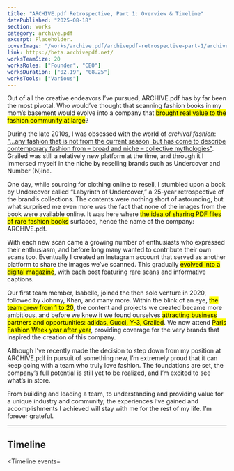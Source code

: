 ```yaml
---
title: "ARCHIVE.pdf Retrospective, Part 1: Overview & Timeline"
datePublished: "2025-08-18"
section: works
category: archive.pdf
excerpt: Placeholder.
coverImage: "/works/archive.pdf/archivepdf-retrospective-part-1/archivepdf-retrospective-part-1_cover.png"
link: https://beta.archivepdf.net/
worksTeamSize: 20
worksRoles: ["Founder", "CEO"]
worksDuration: ["02.19", "08.25"]
worksTools: ["Various"]
---
```


Out of all the creative endeavors I’ve pursued, ARCHIVE.pdf has by far been the most pivotal. Who would’ve thought that scanning fashion books in my mom’s basement would evolve into a company that <mark>brought real value to the fashion community at large</mark>?

During the late 2010s, I was obsessed with the world of _archival fashion_: ["...any fashion that is not from the current season, but has come to describe contemporary fashion from – broad and niche – collective mythologies"](https://www.gq-magazine.co.uk/article/what-is-archival-fashion). Grailed was still a relatively new platform at the time, and through it I immersed myself in the niche by reselling brands such as Undercover and Number (N)ine.

One day, while sourcing for clothing online to resell, I stumbled upon a book by Undercover called “Labyrinth of Undercover,” a 25-year retrospective of the brand’s collections. The contents were nothing short of astounding, but what surprised me even more was the fact that none of the images from the book were available online. It was here where <mark>the idea of sharing PDF files of rare fashion books</mark> surfaced, hence the name of the company: ARCHIVE.pdf.

With each new scan came a growing number of enthusiasts who expressed their enthusiasm, and before long many wanted to contribute their own scans too. Eventually I created an Instagram account that served as another platform to share the images we’ve scanned. This gradually <mark>evolved into a digital magazine</mark>, with each post featuring rare scans and informative captions.

Our first team member, Isabelle, joined the then solo venture in 2020, followed by Johnny, Khan, and many more. Within the blink of an eye, <mark>the team grew from 1 to 20</mark>, the content and projects we created became more ambitious, and before we knew it we found ourselves <mark>attracting business partners and opportunities: adidas, Gucci, Y-3, Grailed</mark>. We now attend <mark>Paris Fashion Week year after year</mark>, providing coverage for the very brands that inspired the creation of this company.

Although I’ve recently made the decision to step down from my position at ARCHIVE.pdf in pursuit of something new, I’m extremely proud that it can keep going with a team who truly love fashion. The foundations are set, the company’s full potential is still yet to be realized, and I’m excited to see what’s in store.

From building and leading a team, to understanding and providing value for a unique industry and community, the experiences I’ve gained and accomplishments I achieved will stay with me for the rest of my life. I’m forever grateful.

---

## Timeline

<Timeline events=<Timeline events='[
  {
    "date": "2019-02-05",
    "title": "Announcement of ARCHIVE.pdf",
    "link": "https://www.instagram.com/p/Btg-JN2AKaj"
  },
  {
    "date": "2019-06-20",
    "title": "First Japanese-to-English translations of Takahiro Miyashita EYESCREAM Magazine feature — funded by the fashion community.",
    "link": "https://www.instagram.com/p/By8fxOAgCKu/"
  },
  {
    "date": "2019-10-23",
    "title": "ARCHIVE.pdf begins having more descriptive instagram content"
  },
  {
    "date": "2019-11-13",
    "title": "Japanese-to-English translations for Last Orgy 2 & 3 with Archived Dreams"
  },
  {
    "date": "2020-06-26",
    "title": "Creation of first website created with Wix",
    "link": "https://web.archive.org/web/20201219120020/http://archivepdf.net/"
  },
  {
    "date": "2020-07-17",
    "title": "ARCHIVE.pdf begins featuring community submissions including editorials and work by independent designers",
    "link": "https://www.instagram.com/p/CDmdNmxATUm"
  },
  {
    "date": "2020-10-31",
    "title": "ARCHIVE.pdf Reaches 10K Instagram followers"
  },
  {
    "date": "2020-11-13",
    "title": "ARCHIVE.pdf begins offering informative Instagram content"
  },
  {
    "date": "2020-11-17",
    "title": "First write-up submission by John Chen",
    "link": "https://www.instagram.com/p/CHstcMJgkbC"
  },
  {
    "date": "2020-11-20",
    "title": "First member, Isabelle Davis, joins the team & publishes post with written caption",
    "link": "https://www.instagram.com/p/CH0gpyDAg8u"
  },
  {
    "date": "2021-02-16",
    "title": "New blog section added to website"
  },
  {
    "date": "2021-02-19",
    "title": "First article published on website",
    "link": "https://www.instagram.com/p/CLe3e7bARX-"
  },
  {
    "date": "2021-04-14",
    "title": "First community giveaway event",
    "link": "https://www.instagram.com/p/CNpxlKPAiVd"
  },
  {
    "date": "2021-05-28",
    "title": "ARCHIVE.pdf begins incorporating the three bar titles for its Instagram posts",
    "link": "https://www.instagram.com/p/CPbF-vkDxBi"
  },
  {
    "date": "2021-06-01",
    "title": "Complete redesign of website"
  },
  {
    "date": "2021-06-28",
    "title": "ARCHIVE.pdf reaches 20K Instagram followers, with a poster giveaway in celebration of milestone",
    "link": "https://www.instagram.com/p/CQq5v3WD4kj"
  },
  {
    "date": "2021-08-24",
    "title": "Launch of Discord community server"
  },
  {
    "date": "2021-09-16",
    "title": "ARCHIVE.pdf reaches 30K Followers, with giveaway in celebration of milestone",
    "link": "https://www.instagram.com/p/CUDNHWOLTnF"
  },
  {
    "date": "2022-01-13",
    "title": "First Outfit Showcase Instagram post",
    "link": "https://www.instagram.com/p/CYrde9xuoq3"
  },
  {
    "date": "2022-03-21",
    "title": "First large-scale project focused on Japanese designer Sk8thing, including article, scan release, and product releases",
    "link": "https://www.instagram.com/p/CbkydfduShc"
  },
  {
    "date": "2022-09-14",
    "title": "First interview with a fashion industry professional",
    "link": "https://www.instagram.com/p/CifmjFgOmHS"
  },
  {
    "date": "2022-10-21",
    "title": "First original content produced at Paris Fashion Week",
    "link": "https://www.instagram.com/p/Cj-32wMvtvo/"
  },
  {
    "date": "2022-10-22",
    "title": "First original photography at Seoul Fashion Week",
    "link": "https://www.instagram.com/p/CkLyb89Lu0b"
  },
  {
    "date": "2023-05-05",
    "title": "Interview with designer Kié Einzelgänger",
    "link": "https://www.instagram.com/p/Cr3kVk1OH87"
  },
  {
    "date": "2023-09-15",
    "title": "Promotion of the Gazelle, Superstar & Samba for adidas",
    "link": "https://www.instagram.com/p/CxTILkauIKT"
  },
  {
    "date": "2023-09-22",
    "title": "Promotion and coverage for Gucci for Sabato De Sarno debut runway show",
    "link": "https://www.instagram.com/p/Cxltg8vuQcD"
  },
  {
    "date": "2023-10-27",
    "title": "Interview with designer Alexandre Plokhov",
    "link": "https://www.instagram.com/p/Cy6HtSKuLe4"
  },
  {
    "date": "2023-11-22",
    "title": "ARCHIVE.pdf reaches 100K Instagram followers",
    "link": "https://www.instagram.com/p/Cz9Pra2O72Y"
  },
  {
    "date": "2024-02-05",
    "title": "ARCHIVE.pdf releases beta website created by Design Director George Reyes and the developer team",
    "link": "https://www.instagram.com/p/C2-ggOtrNVs/"
  },
  {
    "date": "2024-03-01",
    "title": "Interview with Al Abayan",
    "link": "https://www.instagram.com/p/C3-3aHDuUem"
  },
  {
    "date": "2024-03-22",
    "title": "Promotion of the SL72 for adidas",
    "link": "https://www.instagram.com/p/C40rFewuBLH"
  },
  {
    "date": "2024-04-10",
    "title": "Promotion for the Y-3 Atelier collection",
    "link": "https://www.instagram.com/p/C5lkgiFO1xb"
  },
  {
    "date": "2024-05-07",
    "title": "Partnership with Reversible",
    "link": "https://www.instagram.com/p/C6rFxrnucEL"
  },
  {
    "date": "2024-06-14",
    "title": "ARCHIVE.pdf Zine and Paris Fashion Week pop-up event",
    "link": "https://www.instagram.com/stories/highlights/17868479988120109"
  },
  {
    "date": "2024-08-02",
    "title": "First original editorial, photographed by Thian Benton Fieulaine",
    "link": "https://www.instagram.com/p/C-LKa_iuB7T"
  },
  {
    "date": "2024-08-15",
    "title": "Promotion for Y-3 AW24 collection campaign",
    "link": "https://www.instagram.com/p/C-sYlNdOiw4"
  },
  {
    "date": "2024-09-02",
    "title": "First set of archival materials provided by designer Shinichiro Arakawa",
    "link": "https://www.instagram.com/p/C_a7I0zOJMk"
  },
  {
    "date": "2024-09-16",
    "title": "Interview with Alan Bilzerian",
    "link": "https://www.instagram.com/p/C_-_SQIuhJe"
  },
  {
    "date": "2024-10-28",
    "title": "First backstage photography and feature, for Ann Demeulemeester",
    "link": "https://www.instagram.com/p/DBrHQ_Qu8oZ"
  },
  {
    "date": "2024-11-01",
    "title": "Promotion of the Low Profile for adidas",
    "link": "https://www.instagram.com/reel/DB1evYSqaNQ/"
  },
  {
    "date": "2025-01-31",
    "title": "Exhibition coverage for Polimoda",
    "link": "https://www.instagram.com/p/DFf6busuYqd"
  },
  {
    "date": "2025-02-14",
    "title": "First collaborative post with fashion stylist and Atelier founder Karlo Steel",
    "link": "https://www.instagram.com/p/DGD5DEou9cj"
  },
  {
    "date": "2025-03-21",
    "title": "Showroom coverage of Dries Van Noten",
    "link": "https://www.instagram.com/p/DHd5aqpuq1s"
  },
  {
    "date": "2025-04-02",
    "title": "ARCHIVE.pdf launches Substack",
    "link": "https://www.instagram.com/p/DH8zui_uhEy"
  },
  {
    "date": "2025-04-11",
    "title": "Exhibition coverage for Azzedine Alaïa Foundation",
    "link": "https://www.instagram.com/p/DIT-X27R6xg"
  },
  {
    "date": "2025-04-14",
    "title": "Runway coverage of Comme des Garçons",
    "link": "https://www.instagram.com/p/DIbsxsBuwb-"
  },
  {
    "date": "2025-04-16",
    "title": "Backstage coverage of Junya Watanabe",
    "link": "https://www.instagram.com/p/DIg27nsubDB"
  },
  {
    "date": "2025-04-18",
    "title": "Backstage coverage of Noir Kei Ninomiya",
    "link": "https://www.instagram.com/p/DImAYbvuVQ_"
  },
  {
    "date": "2025-05-07",
    "title": "Behind-the-scenes and backstage coverage for Ann Demeulemeester",
    "link": "https://www.instagram.com/p/DJW7h8GRlqZ"
  },
  {
    "date": "2025-05-12",
    "title": "Archives release and interview with beauty:beast",
    "link": "https://www.instagram.com/p/DJj5bqrR422"
  },
  {
    "date": "2025-06-06",
    "title": "First post for partnership with Grailed",
    "link": "https://www.instagram.com/p/DKkLltcx7_o"
  },
  {
    "date": "2025-07-07",
    "title": "Coverage for adidas activation at Paris Fashion Week",
    "link": "https://www.instagram.com/p/DL0A6hnsslB/"
  },
  {
    "date": "2025-07-14",
    "title": "Backstage coverage of Juun.J",
    "link": "https://www.instagram.com/p/DMGDZujx6yn"
  },
  {
    "date": "2025-07-23",
    "title": "Promotion of Superstar for adidas",
    "link": "https://www.instagram.com/p/DMdMmMmR85_"
  }
]'/>
